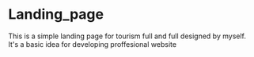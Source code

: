 # Landing_page
This is a simple landing page for tourism full and full designed by myself. It's a basic idea for developing proffesional website
